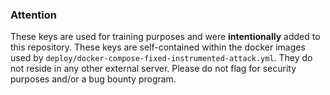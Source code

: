 ### Attention

These keys are used for training purposes and were **intentionally** added to this repository. These keys are self-contained within the docker images used by `deploy/docker-compose-fixed-instrumented-attack.yml`. They do not reside in any other external server. Please do not flag for security purposes and/or a bug bounty program.